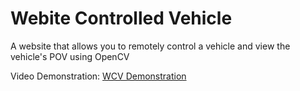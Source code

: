 # Webite Controlled Vehicle
A website that allows you to remotely control a vehicle and view the vehicle's POV using OpenCV

Video Demonstration: [WCV Demonstration](https://youtu.be/UxcEgTaJ74M)
